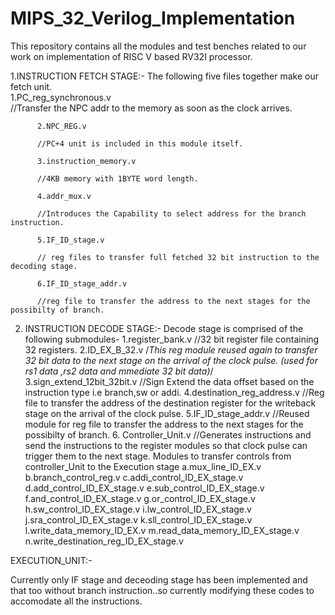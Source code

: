 # MIPS_32_Verilog_Implementation
This repository contains all  the modules and test benches related to our work on implementation of RISC V based RV32I processor.


1.INSTRUCTION FETCH STAGE:- The following five files together make our fetch unit.  
          1.PC_reg_synchronous.v     
          //Transfer the NPC addr to the memory as soon as the clock arrives.
          
          2.NPC_REG.v
          
          //PC+4 unit is included in this module itself.
          
          3.instruction_memory.v 
          
          //4KB memory with 1BYTE word length.
          
          4.addr_mux.v  
          
          //Introduces the Capability to select address for the branch instruction.
          
          5.IF_ID_stage.v
          
          // reg files to transfer full fetched 32 bit instruction to the decoding stage.
          
          6.IF_ID_stage_addr.v
          
          //reg file to transfer the address to the next stages for the possibilty of branch.
          
     
2. INSTRUCTION DECODE STAGE:- Decode stage is comprised of the following submodules-
          1.register_bank.v                           //32 bit register file containing 32 registers.
          2.ID_EX_B_32.v                             /*This reg module reused again  to transfer 32 bit data to the next stage on the arrival of the clock pulse.
                                                     (used for rs1 data ,rs2 data and mmediate 32 bit data)*/
          3.sign_extend_12bit_32bit.v             //Sign Extend the data offset based on the instruction type i.e branch,sw or addi.
          4.destination_reg_address.v            //Reg file to transfer the address of the destination register for the writeback stage on the arrival of the clock pulse.
          5.IF_ID_stage_addr.v                  //Reused module for reg file to transfer the address to the next stages for the possibilty of branch. 
          6. Controller_Unit.v             //Generates instructions and send the instructions to the  register modules so that clock pulse can trigger them to the next stage.
          Modules to transfer controls from controller_Unit to the Execution stage
                      a.mux_line_ID_EX.v
                      b.branch_control_reg.v
                      c.addi_control_ID_EX_stage.v
                      d.add_control_ID_EX_stage.v
                      e.sub_control_ID_EX_stage.v
                      f.and_control_ID_EX_stage.v
                      g.or_control_ID_EX_stage.v
                      h.sw_control_ID_EX_stage.v
                      i.lw_control_ID_EX_stage.v
                      j.sra_control_ID_EX_stage.v
                      k.sll_control_ID_EX_stage.v
                      l.write_data_memory_ID_EX.v
                      m.read_data_memory_ID_EX_stage.v
                      n.write_destination_reg_ID_EX_stage.v
                      
EXECUTION_UNIT:-

            
                    
                  
          
                   
        
          
          
                    
          
          
          
Currently only IF stage and deceoding stage has been implemented and that too without branch instruction..so currently modifying these codes to accomodate all the instructions.
